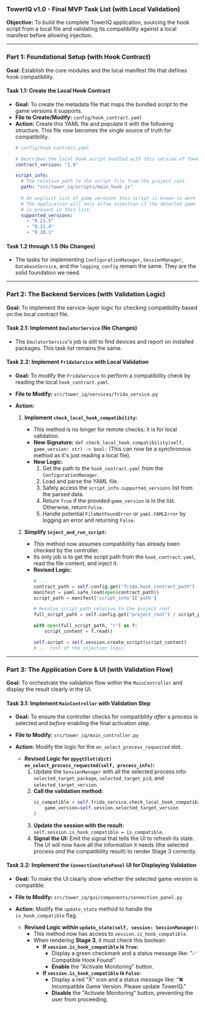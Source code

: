 ### **TowerIQ v1.0 - Final MVP Task List (with Local Validation)**

**Objective:** To build the complete TowerIQ application, sourcing the hook script from a local file and validating its compatibility against a local manifest before allowing injection.

---

### **Part 1: Foundational Setup (with Hook Contract)**

**Goal:** Establish the core modules and the local manifest file that defines hook compatibility.

#### **Task 1.1: Create the Local Hook Contract**

*   **Goal:** To create the metadata file that maps the bundled script to the game versions it supports.
*   **File to Create/Modify:** `config/hook_contract.yaml`
*   **Action:** Create this YAML file and populate it with the following structure. This file now becomes the single source of truth for compatibility.
    ```yaml
    # config/hook_contract.yaml

    # Describes the local hook script bundled with this version of TowerIQ.
    contract_version: "1.0"

    script_info:
      # The relative path to the script file from the project root.
      path: "src/tower_iq/scripts/main_hook.js"
      
      # An explicit list of game versions this script is known to work with.
      # The application will only allow injection if the detected game version
      # is present in this list.
      supported_versions:
        - "0.21.5"
        - "0.21.4"
        - "0.20.1"
    ```

#### **Task 1.2 through 1.5 (No Changes)**

*   The tasks for implementing `ConfigurationManager`, `SessionManager`, `DatabaseService`, and the `logging_config` remain the same. They are the solid foundation we need.

---

### **Part 2: The Backend Services (with Validation Logic)**

**Goal:** To implement the service-layer logic for checking compatibility based on the local contract file.

#### **Task 2.1: Implement `EmulatorService` (No Changes)**

*   The `EmulatorService`'s job is still to find devices and report on installed packages. This task list remains the same.

#### **Task 2.2: Implement `FridaService` with Local Validation**

*   **Goal:** To modify the `FridaService` to perform a compatibility check by reading the local `hook_contract.yaml`.
*   **File to Modify:** `src/tower_iq/services/frida_service.py`
*   **Action:**

    1.  **Implement `check_local_hook_compatibility`:**
        *   This method is no longer for remote checks; it is for local validation.
        *   **New Signature:** `def check_local_hook_compatibility(self, game_version: str) -> bool:` (This can now be a synchronous method as it's just reading a local file).
        *   **New Logic:**
            1.  Get the path to the `hook_contract.yaml` from the `ConfigurationManager`.
            2.  Load and parse the YAML file.
            3.  Safely access the `script_info.supported_versions` list from the parsed data.
            4.  Return `True` if the provided `game_version` is in the list. Otherwise, return `False`.
            5.  Handle potential `FileNotFoundError` or `yaml.YAMLError` by logging an error and returning `False`.

    2.  **Simplify `inject_and_run_script`:**
        *   This method now assumes compatibility has already been checked by the controller.
        *   Its only job is to get the script path from the `hook_contract.yaml`, read the file content, and inject it.
        *   **Revised Logic:**
            ```python
            # ...
            contract_path = self.config.get("frida.hook_contract_path")
            manifest = yaml.safe_load(open(contract_path))
            script_path = manifest['script_info']['path']
            
            # Resolve script_path relative to the project root
            full_script_path = self.config.get("project_root") / script_path

            with open(full_script_path, "r") as f:
                script_content = f.read()

            self.script = self.session.create_script(script_content)
            # ... rest of the injection logic
            ```

---

### **Part 3: The Application Core & UI (with Validation Flow)**

**Goal:** To orchestrate the validation flow within the `MainController` and display the result clearly in the UI.

#### **Task 3.1: Implement `MainController` with Validation Step**

*   **Goal:** To ensure the controller checks for compatibility *after* a process is selected and *before* enabling the final activation step.
*   **File to Modify:** `src/tower_iq/main_controller.py`
*   **Action:** Modify the logic for the `on_select_process_requested` slot.

    *   **Revised Logic for `@pyqtSlot(dict) on_select_process_requested(self, process_info)`:**
        1.  Update the `SessionManager` with all the selected process info: `selected_target_package`, `selected_target_pid`, and `selected_target_version`.
        2.  **Call the validation method:**
            ```python
            is_compatible = self.frida_service.check_local_hook_compatibility(
                game_version=self.session.selected_target_version
            )
            ```
        3.  **Update the session with the result:** `self.session.is_hook_compatible = is_compatible`.
        4.  **Signal the UI:** Emit the signal that tells the UI to refresh its state. The UI will now have all the information it needs (the selected process *and* the compatibility result) to render Stage 3 correctly.

#### **Task 3.2: Implement the `ConnectionStatePanel` UI for Displaying Validation**

*   **Goal:** To make the UI clearly show whether the selected game version is compatible.
*   **File to Modify:** `src/tower_iq/gui/components/connection_panel.py`
*   **Action:** Modify the `update_state` method to handle the `is_hook_compatible` flag.

    *   **Revised Logic within `update_state(self, session: SessionManager)`:**
        *   This method now has access to `session.is_hook_compatible`.
        *   When rendering **Stage 3**, it must check this boolean:
            *   **If `session.is_hook_compatible` is `True`:**
                *   Display a green checkmark and a status message like: "✅ Compatible Hook Found".
                *   **Enable** the "Activate Monitoring" button.
            *   **If `session.is_hook_compatible` is `False`:**
                *   Display a red "X" icon and a status message like: "❌ Incompatible Game Version. Please update TowerIQ."
                *   **Disable** the "Activate Monitoring" button, preventing the user from proceeding.